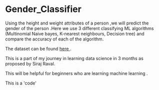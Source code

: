 # Gender_Classifier
Using the height and weight attributes of a person ,we will predict the gender of the person .Here we use 3 different classifying ML algorithms (Multinomial Naive bayes, K-nearest neighbours, Decision tree) and compare the accuracy of each of the algorithm.

The dataset can be found [ here ](https://www.kaggle.com/yersever/500-person-gender-height-weight-bodymassindex).

This is a part of my journey in learning data science in 3 months as proposed by Siraj Raval.

This will be helpful for beginners who are learning machine learning .

This is a 'code'


